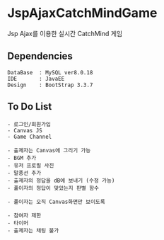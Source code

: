 # JspAjaxCatchMindGame
Jsp Ajax를 이용한 실시간 CatchMind 게임 

## Dependencies
```
DataBase  : MySQL ver8.0.18 
IDE       : JavaEE
Design    : BootStrap 3.3.7
```

## To Do List
```
- 로그인/회원가입
- Canvas JS
- Game Channel 

- 출제자는 Canvas에 그리기 가능 
- BGM 추가
- 유저 프로필 사진 
- 말풍선 추가
- 출제자의 정답을 dB에 보내기 (수정 가능)
- 풀이자의 정답이 맞았는지 판별 함수

- 풀이자는 오직 Canvas화면만 보이도록

- 참여자 제한
- 타이머
- 출제자는 채팅 불가
```
